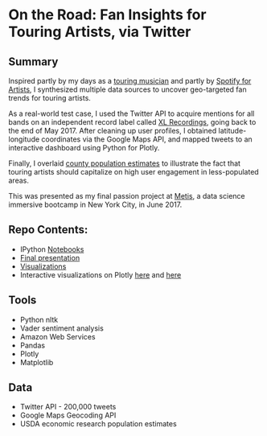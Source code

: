 # On the Road: Fan Insights for Touring Artists, via Twitter

## Summary

Inspired partly by my days as a [touring musician](https://open.spotify.com/artist/2umvffrPSrINnWYTrrJFAx?play=true&utm_source=open.spotify.com&utm_medium=open) and partly by [Spotify for Artists](https://artists.spotify.com/), I synthesized multiple data sources to uncover geo-targeted fan trends for touring artists. 

As a real-world test case, I used the Twitter API to acquire mentions for all bands on an independent record label called [XL Recordings](www.xlrecordings.com/), going back to the end of May 2017.  After cleaning up user profiles, I obtained latitude-longitude coordinates via the Google Maps API, and mapped tweets to an interactive dashboard using Python for Plotly. 

Finally, I overlaid [county population estimates](https://www.ers.usda.gov/data-products/county-level-data-sets/) to illustrate the fact that touring artists should capitalize on high user engagement in less-populated areas. 

This was presented as my final passion project at [Metis](https://www.thisismetis.com/), a data science immersive bootcamp in New York City, in June 2017. 

## Repo Contents:

- IPython [Notebooks](https://github.com/brianturn/touring-musicians/tree/master/notebooks) 
- [Final presentation](https://github.com/brianturn/touring-musicians/blob/master/presentation/turner_brian_presentation_final.pdf)
- [Visualizations](https://github.com/brianturn/touring-musicians/tree/master/images)
- Interactive visualizations on Plotly [here](https://plot.ly/~brianturn/9.embed) and [here](https://plot.ly/~brianturn/11.embed)

## Tools

- Python nltk
- Vader sentiment analysis
- Amazon Web Services
- Pandas
- Plotly
- Matplotlib

## Data 

- Twitter API - 200,000 tweets
- Google Maps Geocoding API
- USDA economic research population estimates

